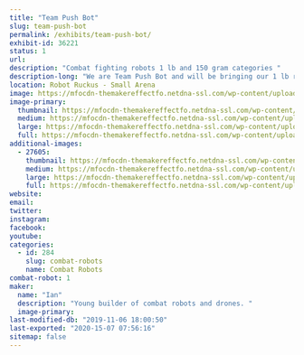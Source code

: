 ```yaml
---
title: "Team Push Bot"
slug: team-push-bot
permalink: /exhibits/team-push-bot/
exhibit-id: 36221
status: 1
url: 
description: "Combat fighting robots 1 lb and 150 gram categories "
description-long: "We are Team Push Bot and will be bringing our 1 lb robot Tetanus and our 150 gram robot name Micro Mauler."
location: Robot Ruckus - Small Arena
image: https://mfocdn-themakereffectfo.netdna-ssl.com/wp-content/uploads/2018/09/20180903_110240-1024x576.jpg
image-primary:
  thumbnail: https://mfocdn-themakereffectfo.netdna-ssl.com/wp-content/uploads/2018/09/20180903_110240-150x150.jpg
  medium: https://mfocdn-themakereffectfo.netdna-ssl.com/wp-content/uploads/2018/09/20180903_110240-300x169.jpg
  large: https://mfocdn-themakereffectfo.netdna-ssl.com/wp-content/uploads/2018/09/20180903_110240-1024x576.jpg
  full: https://mfocdn-themakereffectfo.netdna-ssl.com/wp-content/uploads/2018/09/20180903_110240.jpg
additional-images:
  - 27605:
    thumbnail: https://mfocdn-themakereffectfo.netdna-ssl.com/wp-content/uploads/2018/09/20180918_210112-150x150.jpg
    medium: https://mfocdn-themakereffectfo.netdna-ssl.com/wp-content/uploads/2018/09/20180918_210112-300x169.jpg
    large: https://mfocdn-themakereffectfo.netdna-ssl.com/wp-content/uploads/2018/09/20180918_210112-1024x576.jpg
    full: https://mfocdn-themakereffectfo.netdna-ssl.com/wp-content/uploads/2018/09/20180918_210112.jpg
website: 
email: 
twitter: 
instagram: 
facebook: 
youtube: 
categories:
  - id: 284
    slug: combat-robots
    name: Combat Robots
combat-robot: 1
maker:
  name: "Ian"
  description: "Young builder of combat robots and drones. "
  image-primary: 
last-modified-db: "2019-11-06 18:00:50"
last-exported: "2020-15-07 07:56:16"
sitemap: false
---
```

